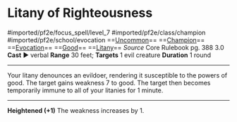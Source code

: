 # Litany of Righteousness
#imported/pf2e/focus_spell/level_7 #imported/pf2e/class/champion #imported/pf2e/school/evocation 
==[Uncommon](uncommon.md)== ==[Champion](rules/traits/champion.md)== ==[Evocation](evocation.md)== ==[Good](good.md)== ==[Litany](litany.md)==
*Source* Core Rulebook pg. 388 3.0
**Cast** ► verbal
**Range** 30 feet; **Targets** 1 evil creature
**Duration** 1 round

---
Your litany denounces an evildoer, rendering it susceptible to the powers of good. The target gains weakness 7 to good. The target then becomes temporarily immune to all of your litanies for 1 minute.

<hr>

**Heightened (+1)** The weakness increases by 1.